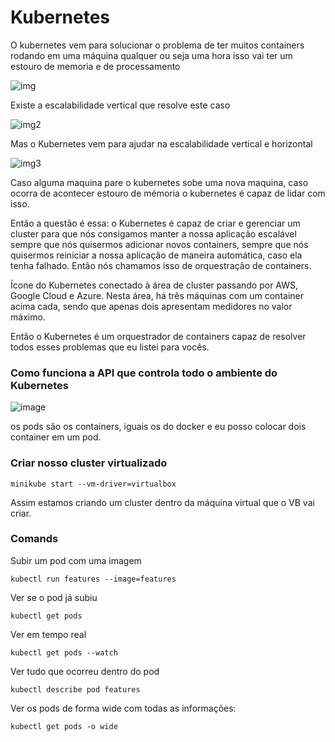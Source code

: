 # Kubernetes

O kubernetes vem para solucionar o problema de ter muitos containers rodando em uma máquina qualquer ou seja uma hora isso vai ter um estouro de memoria e de processamento 

![img](https://caelum-online-public.s3.amazonaws.com/kubernetes/Transcri%C3%A7%C3%A3o+Externa/Imagens/aula1_video2_imagem3.PNG)

Existe a escalabilidade vertical que resolve este caso

![img2](https://caelum-online-public.s3.amazonaws.com/kubernetes/Transcri%C3%A7%C3%A3o+Externa/Imagens/aula1_video2_imagem4.PNG)

Mas o Kubernetes vem para ajudar na escalabilidade vertical e horizontal 

![img3](https://caelum-online-public.s3.amazonaws.com/kubernetes/Transcri%C3%A7%C3%A3o+Externa/Imagens/aula1_video2_imagem5.PNG)

Caso alguma maquina pare o kubernetes sobe uma nova maquina, caso ocorra de acontecer estouro de mémoria o kubernetes é capaz de lidar com isso.

Então a questão é essa: o Kubernetes é capaz de criar e gerenciar um cluster para que nós consigamos manter a nossa aplicação escalável sempre que nós quisermos adicionar novos containers, sempre que nós quisermos reiniciar a nossa aplicação de maneira automática, caso ela tenha falhado. Então nós chamamos isso de orquestração de containers.

Ícone do Kubernetes conectado à área de cluster passando por AWS, Google Cloud e Azure. Nesta área, há três máquinas com um container acima cada, sendo que apenas dois apresentam medidores no valor máximo.

Então o Kubernetes é um orquestrador de containers capaz de resolver todos esses problemas que eu listei para vocês.

### Como funciona a API que controla todo o ambiente do Kubernetes

![image](https://user-images.githubusercontent.com/48387196/116601254-ac418000-a900-11eb-9bbf-62001c345858.png)

os pods são os containers, iguais os do docker e eu posso colocar dois container em um pod.

### Criar nosso cluster virtualizado

```
minikube start --vm-driver=virtualbox
```

Assim estamos criando um cluster dentro da máquina virtual que o VB vai criar.

### Comands 

Subir um pod com uma imagem 

```
kubectl run features --image=features
```

Ver se o pod já subiu

```
kubectl get pods 
```

Ver em tempo real

```
kubectl get pods --watch
```

Ver tudo que ocorreu dentro do pod

```
kubectl describe pod features
```

Ver os pods de forma wide com todas as informações:

```
kubectl get pods -o wide
```
